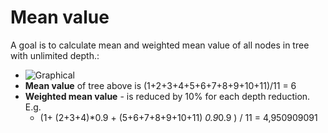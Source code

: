 # Mean value
A goal is to calculate mean and weighted mean value of all nodes in tree with unlimited depth.:
- ![Graphical](https://s3.ap-south-1.amazonaws.com/s3.studytonight.com/tutorials/uploads/pictures/1601810949-76844.png)
- **Mean value** of tree above is (1+2+3+4+5+6+7+8+9+10+11)/11 = 6
- **Weighted mean value** - is reduced by 10% for each depth reduction. E.g.
  -  (1+ (2+3+4)*0.9  + (5+6+7+8+9+10+11) *0.9*0.9 ) / 11 = 4,950909091
